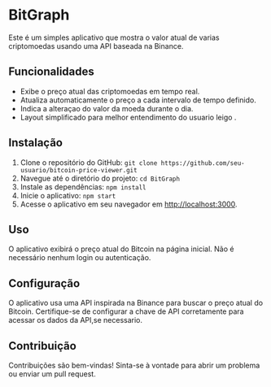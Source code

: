 <h1>BitGraph</h1>
<p>Este é um simples aplicativo que mostra o valor atual de varias criptomoedas usando uma API baseada na Binance.</p>

  <h2>Funcionalidades</h2>
  <ul>
      <li>Exibe o preço atual das criptomoedas em tempo real.</li>
      <li>Atualiza automaticamente o preço a cada intervalo de tempo definido.</li>
      <li>Indica a alteraçao do valor da moeda durante o dia.</li>
      <li>Layout simplificado para melhor entendimento do usuario leigo
        .</li>
  </ul>

  <h2>Instalação</h2>
  <ol>
      <li>Clone o repositório do GitHub:
          <code>git clone https://github.com/seu-usuario/bitcoin-price-viewer.git</code></li>
      <li>Navegue até o diretório do projeto:
          <code>cd BitGraph</code></li>
      <li>Instale as dependências:
          <code>npm install</code></li>
      <li>Inicie o aplicativo:
          <code>npm start</code></li>
      <li>Acesse o aplicativo em seu navegador em <a href="http://localhost:3000">http://localhost:3000</a>.</li>
  </ol>

  <h2>Uso</h2>
  <p>O aplicativo exibirá o preço atual do Bitcoin na página inicial. Não é necessário nenhum login ou autenticação.</p>

  <h2>Configuração</h2>
  <p>O aplicativo usa uma API inspirada na Binance para buscar o preço atual do Bitcoin. Certifique-se de configurar a chave de API corretamente para acessar os dados da API,se necessario.</p>

  <h2>Contribuição</h2>
  <p>Contribuições são bem-vindas! Sinta-se à vontade para abrir um problema ou enviar um pull request.</p>
